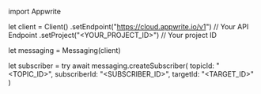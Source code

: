 import Appwrite

let client = Client()
    .setEndpoint("https://cloud.appwrite.io/v1") // Your API Endpoint
    .setProject("<YOUR_PROJECT_ID>") // Your project ID

let messaging = Messaging(client)

let subscriber = try await messaging.createSubscriber(
    topicId: "<TOPIC_ID>",
    subscriberId: "<SUBSCRIBER_ID>",
    targetId: "<TARGET_ID>"
)

